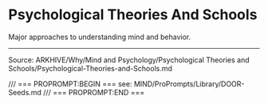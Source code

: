 # Psychological Theories And Schools

Major approaches to understanding mind and behavior.

---
Source: ARKHIVE/Why/Mind and Psychology/Psychological Theories and Schools/Psychological-Theories-and-Schools.md

/// === PROPROMPT:BEGIN ===
see: MIND/ProPrompts/Library/DOOR-Seeds.md
/// === PROPROMPT:END ===
